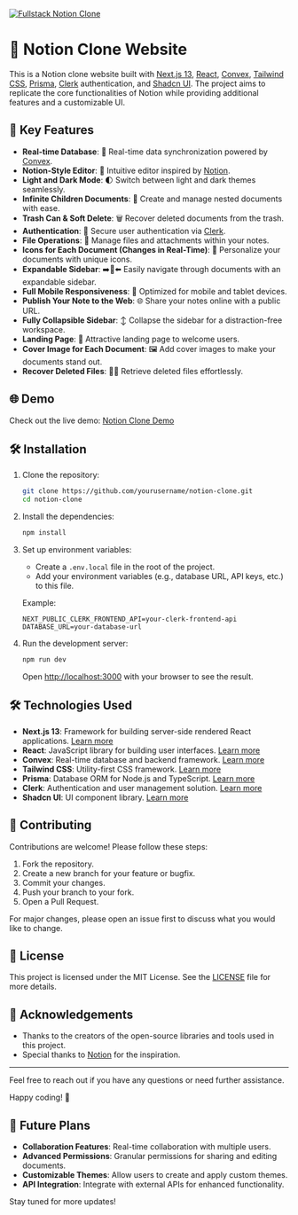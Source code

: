 [![Fullstack Notion Clone](https://github.com/soumojit622/next13-notion-clone/blob/master/public/banner.png)](https://taskflow-blue.vercel.app/)
# 📝 Notion Clone Website

This is a Notion clone website built with [Next.js 13](https://nextjs.org/), [React](https://reactjs.org/), [Convex](https://convex.dev/), [Tailwind CSS](https://tailwindcss.com/), [Prisma](https://www.prisma.io/), [Clerk](https://clerk.dev/) authentication, and [Shadcn UI](https://shadcn.dev/). The project aims to replicate the core functionalities of Notion while providing additional features and a customizable UI.

## 🚀 Key Features

- **Real-time Database**: 🔗 Real-time data synchronization powered by [Convex](https://convex.dev/).
- **Notion-Style Editor**: 📝 Intuitive editor inspired by [Notion](https://www.notion.so/).
- **Light and Dark Mode**: 🌓 Switch between light and dark themes seamlessly.
- **Infinite Children Documents**: 🌲 Create and manage nested documents with ease.
- **Trash Can & Soft Delete**: 🗑️ Recover deleted documents from the trash.
- **Authentication**: 🔐 Secure user authentication via [Clerk](https://clerk.dev/).
- **File Operations**: 📁 Manage files and attachments within your notes.
- **Icons for Each Document (Changes in Real-Time)**: 🌠 Personalize your documents with unique icons.
- **Expandable Sidebar**: ➡️🔀⬅️ Easily navigate through documents with an expandable sidebar.
- **Full Mobile Responsiveness**: 📱 Optimized for mobile and tablet devices.
- **Publish Your Note to the Web**: 🌐 Share your notes online with a public URL.
- **Fully Collapsible Sidebar**: ↕️ Collapse the sidebar for a distraction-free workspace.
- **Landing Page**: 🛬 Attractive landing page to welcome users.
- **Cover Image for Each Document**: 🖼️ Add cover images to make your documents stand out.
- **Recover Deleted Files**: 🔄📄 Retrieve deleted files effortlessly.

## 🌐 Demo

Check out the live demo: [Notion Clone Demo](https://taskflow-blue.vercel.app/)

## 🛠️ Installation

1. Clone the repository:
    ```bash
    git clone https://github.com/yourusername/notion-clone.git
    cd notion-clone
    ```

2. Install the dependencies:
    ```bash
    npm install
    ```

3. Set up environment variables:
    - Create a `.env.local` file in the root of the project.
    - Add your environment variables (e.g., database URL, API keys, etc.) to this file.

    Example:
    ```env
    NEXT_PUBLIC_CLERK_FRONTEND_API=your-clerk-frontend-api
    DATABASE_URL=your-database-url
    ```

4. Run the development server:
    ```bash
    npm run dev
    ```

    Open [http://localhost:3000](http://localhost:3000) with your browser to see the result.

## 🛠️ Technologies Used

- **Next.js 13**: Framework for building server-side rendered React applications. [Learn more](https://nextjs.org/)
- **React**: JavaScript library for building user interfaces. [Learn more](https://reactjs.org/)
- **Convex**: Real-time database and backend framework. [Learn more](https://convex.dev/)
- **Tailwind CSS**: Utility-first CSS framework. [Learn more](https://tailwindcss.com/)
- **Prisma**: Database ORM for Node.js and TypeScript. [Learn more](https://www.prisma.io/)
- **Clerk**: Authentication and user management solution. [Learn more](https://clerk.dev/)
- **Shadcn UI**: UI component library. [Learn more](https://shadcn.dev/)

## 🤝 Contributing

Contributions are welcome! Please follow these steps:

1. Fork the repository.
2. Create a new branch for your feature or bugfix.
3. Commit your changes.
4. Push your branch to your fork.
5. Open a Pull Request.

For major changes, please open an issue first to discuss what you would like to change.

## 📜 License

This project is licensed under the MIT License. See the [LICENSE](LICENSE) file for more details.

## 🙏 Acknowledgements

- Thanks to the creators of the open-source libraries and tools used in this project.
- Special thanks to [Notion](https://www.notion.so/) for the inspiration.

---

Feel free to reach out if you have any questions or need further assistance.

Happy coding! 🚀

## 🔮 Future Plans

- **Collaboration Features**: Real-time collaboration with multiple users.
- **Advanced Permissions**: Granular permissions for sharing and editing documents.
- **Customizable Themes**: Allow users to create and apply custom themes.
- **API Integration**: Integrate with external APIs for enhanced functionality.

Stay tuned for more updates!
